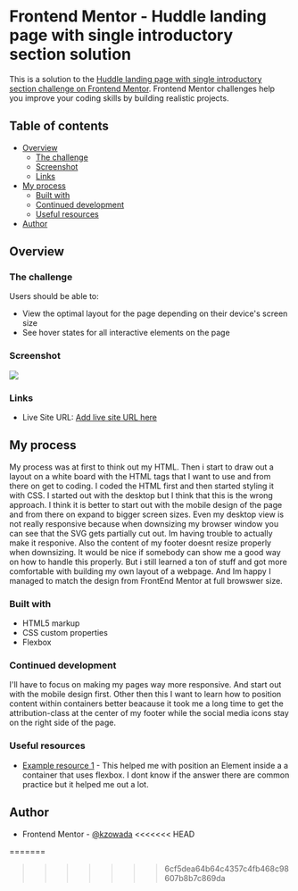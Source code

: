 # Frontend Mentor - Huddle landing page with single introductory section solution

This is a solution to the [Huddle landing page with single introductory section challenge on Frontend Mentor](https://www.frontendmentor.io/challenges/huddle-landing-page-with-a-single-introductory-section-B_2Wvxgi0). Frontend Mentor challenges help you improve your coding skills by building realistic projects. 

## Table of contents

- [Overview](#overview)
  - [The challenge](#the-challenge)
  - [Screenshot](#screenshot)
  - [Links](#links)
- [My process](#my-process)
  - [Built with](#built-with)
  - [Continued development](#continued-development)
  - [Useful resources](#useful-resources)
- [Author](#author)

## Overview

### The challenge

Users should be able to:

- View the optimal layout for the page depending on their device's screen size
- See hover states for all interactive elements on the page

### Screenshot

![](./design/screenshot.jpg)

### Links

- Live Site URL: [Add live site URL here](https://kzowada.github.io/huddle-landing-page-by-myself/)

## My process
My process was at first to think out my HTML. Then i start to draw out a layout on a white board with the HTML tags that I want to use and from there on get to coding. I coded the HTML first and then started styling it with CSS. I started out with the desktop but I think that this is the wrong approach. I think it is better to start out with the mobile design of the page and from there on expand to bigger screen sizes. Even my desktop view is not really responsive because when downsizing my browser window you can see that the SVG gets partially cut out. Im having trouble to actually make it responive. Also the content of my footer doesnt resize properly when downsizing. It would be nice if somebody can show me a good way on how to handle this properly. But i still learned a ton of stuff and got more comfortable with building my own layout of a webpage. And Im happy I managed to match the design from FrontEnd Mentor at full browswer size.

### Built with

- HTML5 markup
- CSS custom properties
- Flexbox


### Continued development

I'll have to focus on making my pages way more responsive. And start out with the mobile design first. Other then this I want to learn how to position content within containers better beacause it took me a long time to get the attribution-class at the center of my footer while the social media icons stay on the right side of the page.

### Useful resources

- [Example resource 1](https://stackoverflow.com/questions/38948102/center-one-and-right-left-align-other-flexbox-element) - This helped me with position an Element inside a a container that uses flexbox. I dont know if the answer there are common practice but it helped me out a lot.

## Author

- Frontend Mentor - [@kzowada](https://www.frontendmentor.io/profile/kzowada)
<<<<<<< HEAD

=======
>>>>>>> 6cf5dea64b64c4357c4fb468c98607b8b7c869da
